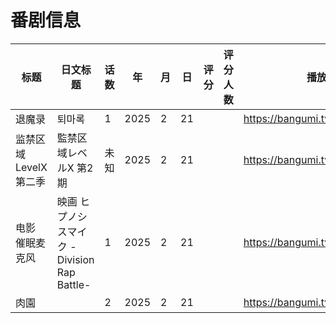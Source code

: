 # 番剧信息

|标题|日文标题|话数|年|月|日|评分|评分人数|播放链接|封面|
|---|---|---|---|---|---|---|---|---|---|
|退魔录|퇴마록|1|2025|2|21|||https://bangumi.tv/subject/433672|https://lain.bgm.tv/pic/cover/c/df/b6/433672_86z77.jpg|
|监禁区域LevelX 第二季|監禁区域レベルX 第2期|未知|2025|2|21|||https://bangumi.tv/subject/517532|https://lain.bgm.tv/pic/cover/c/d1/c5/517532_hEEsH.jpg|
|电影 催眠麦克风|映画 ヒプノシスマイク -Division Rap Battle-|1|2025|2|21|||https://bangumi.tv/subject/523821|https://lain.bgm.tv/pic/cover/c/d5/8a/523821_ivlsS.jpg|
|肉園||2|2025|2|21|||https://bangumi.tv/subject/533103|https://bangumi.tv/img/no_icon_subject.png|
